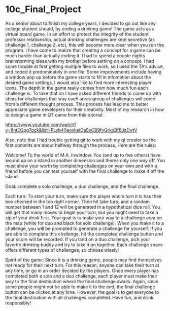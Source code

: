 # 10c_Final_Project
As a senior about to finish my college years, I decided to go out like any college student should, by coding a drinking game! The game
acts as a virtual board game. In an effort to protect the integrity of the student professor relationship, actual drinking challenges
are kept secretive (as challenge 1, challenge 2, etc), this will become more clear when you run the program. I have come to realize that 
creating a concept for a game can be much harder than actually coding it. I had to spend a couple nights brainstorming ideas with my 
brother before settling on a concept. I had some trouble at first getting multiple files to work, so I used the TA's advice, and coded it
predominately in one file. Some improvements include having a window pop up before the game starts to fill in infomation about the desired
game settings. I would also like to find more interesting player icons. The depth in the game really comes from how much fun each
challenge is. To take that on I have asked different friends to come up with ideas for challenges that way each areas group of challenges
will come from a different thought process. This process has lead me to better appreciate game developers for their creativity. Most of
my research in how to design a game in QT came from this tutorial:

https://www.youtube.com/watch?v=8ntEQpg7gck&list=PLyb40eoxkelOa5xCB9fvGrkoBf8JzEwtV

Also, note that I had trouble getting git to work with my qt creator so the first commits are about halfway through the process.
Here are the rules:

Welcome! To the world of M.A. Inwindow. You (and up to five others) have wound up on a island in another dimension and theres only one way 
off. You must show your worth by completing challenges on your own and with a friend before you can test yourself with the final challenge
to make it off the island.

Goal: complete a solo challenge, a duo challenge, and the final challenge.

Each turn: To start your turn, make sure the player who's turn it is has their box checked in the top right corner. Then hit take turn, 
and a random number between 1 and 12 will be generated in a hypothetical dice roll. You will get that many moves to begin your turn, but
you might need to take a sip of your drink first. Your goal is to make your way to a challenge area on the map (white for duo and black
for solo challenge). When you make it to a challenge, you will be prompted to generate a challenge for yourself. If you are able to 
complete this challenge, hit the completed challenge button and your score will be recorded. If you land on a duo challenge, pick your
favorite drinking buddy and try to take it on together. Each challenge space offers different types of challenges, so choose wisely!

Spirit of the game: Since it is a drinking game, people may find themselves not ready for their next turn. For this reason, anyone can 
take their turn at any time, or go in an order decided by the players. Once every player has completed both a solo and a duo challenge,
each player must make their way to the final destination where the final challenge awaits. Again, since some people might not be able to
make it to the end, the final challenge button can be clicked at any time. However, the goal is to get everyone to the final destination
with all challenges completed. Have fun, and drink responsibly!

